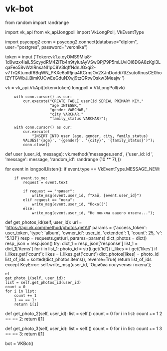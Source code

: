 # vk-bot
from random import randrange

import vk_api
from vk_api.longpoll import VkLongPoll, VkEventType

import psycopg2
conn = psycopg2.connect(database="diplom", user="postgres", password="veronika")

token  = input ('Token:vk1.a.oyOMS9Mia8-1d9wzx4iaiL5ScyydRM4ZITb4n9tylutAyVSwQPj79P5mLUviOI6DGA8zKgl3LqaFeo58vWzIRnsaNl1pC8V3lqffNdnJGxqi2-v7TrQKtumdf6BqWN_PKXe6olRjna4KCrmjOv2XJnDoddi7tlZsutoRnusCE0holZYTGWbJ_BimKUOwEeGduNXwj9tzQRtwOskw3Meajw ')

vk = vk_api.VkApi(token=token)
longpoll = VkLongPoll(vk)

        with conn.cursor() as cur:
            cur.execute("CREATE TABLE user(id SERIAL PRIMARY KEY,"
                        "age INTEGER,"
                        "gender VARCHAR,"
                        "city VARCHAR,"
                        "family_status VARCHAR)");

        with conn.cursor() as cur:
            cur.execute(
                "INSERT INTO user (age, gender, city, family_status)
            VALUES('{age}', '{gender}', '{city}', '{family_status}')");
            conn.close()


def user (user_id, message):
    vk.method('messages.send', {'user_id: id ', 'message': message, 'random_id': randrange (10 ** 7),})


for event in longpoll.listen():
    if event.type == VkEventType.MESSAGE_NEW:

        if event.to_me:
            request = event.text

            if request == "привет":
                write_msg(event.user_id, f"Хай, {event.user_id}")
            elif request == "пока":
                write_msg(event.user_id, "Пока((")
            else:
                write_msg(event.user_id, "Не поняла вашего ответа...");

 def get_photos_id(self, user_id):
                    url = 'https://api.vk.com/method/photos.getAll'
                    params = {'access_token': user_token,
                              'type': 'album',
                              'owner_id': user_id,
                              'extended': 1,
                              'count': 25,
                              'v': '5.131'}
                    resp = requests.get(url, params=params)
                    dict_photos = dict()
                    resp_json = resp.json()
                    try:
                        dict_1 = resp_json['response']
                        list_1 = dict_1['items']
                        for i in list_1:
                            photo_id = str(i.get('id'))
                            i_likes = i.get('likes')
                            if i_likes.get('count'):
                                likes = i_likes.get('count')
                                dict_photos[likes] = photo_id
                        list_of_ids = sorted(dict_photos.items(), reverse=True)
                        return list_of_ids
                    except KeyError:
                        self.write_msg(user_id, 'Ошибка получения токена');

    ef
    get_photo_1(self, user_id):
    list = self.get_photos_id(user_id)
    count = 0
    for i in list:
        count += 1
        1 == == 1:
        return i[1]


def get_photo_2(self, user_id):
    list = self.()
    count = 0
    for i in list:
        count += 1
        2 == == 2:
        return i[1]


def get_photo_3(self, user_id):
    list = self.()
    count = 0
    for i in list:
        count += 1
        3 == == 3:
        return i[1]

 bot = VKBot()

